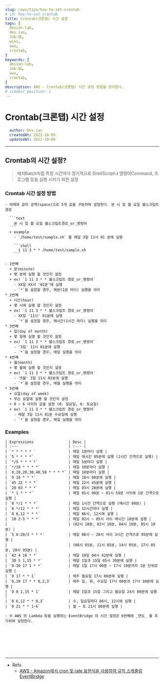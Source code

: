 ```yaml
---
slug: /aws/tips/how-to-set-crontab
# id: how-to-set-crontab
title: Crontab(크론탭) 시간 설정
tags: [
  devian-lab, 
  dev.ian,
  Jobː談,
  wiki,
  aws,
  crontab,
]
keywords: [
  devian-lab,
  Jobː談,
  aws,
  crontab,
]
description: AWS - Crontab(크론탭) 시간 설정 방법을 정리한다.
# sidebar_position: 1
---
```


<!--title -->
# Crontab(크론탭) 시간 설정
<!--//title -->

<!-- 
```json
{
  "author": "Dev.ian",
  "createdAt": "2021-10-09",
  "updatedAt": "2021-10-09"
}
``` 
-->

```yaml
  author: Dev.ian
  createdAt: 2021-10-09
  updatedAt: 2021-10-09
```

---

## Crontab의 시간 설정?
  
  > 배치Batch처럼 특정 시간마다 정기적으로 ShellScript나 명령어Command, 프로그램 등을 실행 시키기 위한 설정


  ### Crontab 시간 설정 방법 

    - 아래와 같이 공백(space)으로 5개 값을 구분하여 설정한다. 분 시 일 월 요일 쉘스크립트경로

      ```text
        분 시 일 월 요일 쉘스크립트경로_or_명령어
      ```
      + example
        - `/home/test/sample.sh` 를 매달 3일 11시 01 분에 실행

        ```shell
          1 11 3 * * /home/test/sample.sh
        ```

    - 1번째
      + 분(minute)
      + 몇 분에 실행 할 것인지 설정
      + ex) `1 11 3 * * 쉘스크립트 경로_or_명령어`
        - XX일 XX시 '01분'에 실행
        - `*`을 설정할 경우, 매분(1분 마다) 실행을 의미
    * 2번째
      + 시간(hour)
      + 몇 시에 실행 할 것인지 설정
      + ex) `1 11 3 * * 쉘스크립트 경로_or_명령어`
        - XX일 '11시' 01분에 실행 
        - `*`을 설정할 경우, 매시간(1시간 마다) 실행을 의미
    * 3번째
      + 일(day of month)
      + 몇 일에 실행 할 것인지 설정
      + ex) `1 11 3 * * 쉘스크립트 경로_or_명령어`
        - '3일' 11시 01분에 실행 
        - `*`을 설정할 경우, 매일 실행을 의미
    * 4번째
      + 월(month)
      + 몇 월에 실행 할 것인지 설정
      + ex) `1 11 3 * * 쉘스크립트 경로_or_명령어`
        - '5월' 3일 11시 01분에 실행 
        - `*`을 설정할 경우, 매월 실행을 의미
    * 5번째
      + 요일(day of week)
      + 무슨 요일에 실행 할 것인지 설정
      + 0 ~ 6 사이의 값을 설정 (0: 일요일, 6: 토요일)
      + ex) `1 11 3 * * 쉘스크립트 경로_or_명령어` 
        - 매달 3일 11시 01분 수요일에 실행 
        - `*`을 설정할 경우, 매일 실행을 의미
        

  ### Examples

    | Expressions                | Desc |
    | :---                       | :--- |
    | `* * * * * `               | 매일 1분마다 실행 |
    | `5 * * * *`                | 매일 매시간 05분에 실행 (1시간 간격으로 실행) |
    | `*/5 * * * *`              | 매일 5분마다 실행 |
    | `*/10 * * * *`             | 매일 10분마다 실행 |
    | `0,10,20,30,40,50 * * * *` | 매일 10분마다 실행 |
    | `0 18 * * *`               | 매일 18시 00분에 실행 |
    | `45 22 * * *`              | 매일 22시 45분에 실행 |
    | `28 03 * * *`              | 매일 03시 28분에 실행 |
    | `* 1 * * *`                | 매일 01시 00분 ~ 01시 59분 사이에 1분 간격으로 실행 |
    | `0 */1 * * *`              | 매일 1시간 간격으로 실행 (매시간 00분) |
    | `0 */12 * * *`             | 매일 12시간마다 실행 |
    | `0 6,12 * * *`             | 매일 06시, 12시에 실행 |
    | `10 2-5 * * *`             | 매일 02시 ~ 05시 사이 매시간 10분에 실행 |
    |                            | (02시 10분, 03시 10분, 04시 10분, 05시 10분) |
    | `5 8-20/3 * * *`           | 매일 08시 ~ 20시 사이 3시간 간격으로 05분에 실행 |
    |                            | (08시 05분, 11시 05분, 14시 05분, 17시 05분, 20시 05분) |
    | `42 4 10 * *`              | 매달 10일 04시 42분에 실행 |
    | `30 5 1,15 * *`            | 매달 1일과 15일 05시 30분에 실행 |
    | `0-10 17 1 * *`            | 매달 1일 17시 00분 ~ 17시 10분까지 1분 단위로 실행 |
    | `0 17 * * 1`               | 매주 월요일 17시 00분에 실행 |
    | `0,10 17 * * 0,2,3`        | 매주 일, 화, 수요일 17시 00분과 17시 10분에 실행 |
    | `0 0 1,15 * 1`             | 매달 1일과 15일 그리고 월요일 24시 00분에 실행 |
    | `0 6,12 * * 0,3`           | 수, 일요일마다 06시, 12시에 실행 |
    | `0 21 * * 1-6`             | 월 ~ 토 21시 00분에 실행 |

    - ※ AWS 의 Lambda 등을 실행하는 EventBridge 의 시간 설정은 6번째에 _연도_ 를 추가하여 설정한다.
    





<br /><br /><br /><br /><br />

--- 
- Refs
  + [AWS - Amazon에서 cron 및 rate 표현식을 사용하여 규칙 스케줄링 EventBridge](https://docs.aws.amazon.com/ko_kr/eventbridge/latest/userguide/eb-scheduled-rule-pattern.html)
